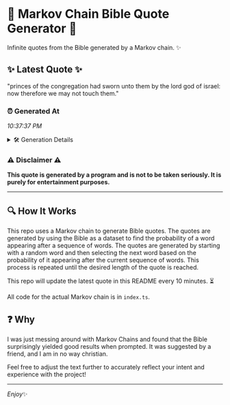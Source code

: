 # 📖 Markov Chain Bible Quote Generator 📖

Infinite quotes from the Bible generated by a Markov chain. ✨

## ✨ Latest Quote ✨
"princes of the congregation had sworn unto them by the lord god of israel: now therefore we may not touch them."

### ⏰ Generated At
*10:37:37 PM*

<details>
    <summary>🛠️ Generation Details</summary>
    <p>
        <strong>🌱 Seed:</strong> princes<br>
        <strong>🔄 Iterations:</strong> 20<br>
        <strong>📜 Context History:</strong><br>[ princes ]: of<br>[ princes, of ]: the<br>[ princes, of, the ]: congregation<br>[ princes, of, the, congregation ]: had<br>[ princes, of, the, congregation, had ]: sworn<br>[ princes, of, the, congregation, had, sworn ]: unto<br>[ of, the, congregation, had, sworn, unto ]: them<br>[ the, congregation, had, sworn, unto, them ]: by<br>[ congregation, had, sworn, unto, them, by ]: the<br>[ had, sworn, unto, them, by, the ]: lord<br>[ sworn, unto, them, by, the, lord ]: god<br>[ unto, them, by, the, lord, god ]: of<br>[ them, by, the, lord, god, of ]: israel:<br>[ by, the, lord, god, of, israel: ]: now<br>[ the, lord, god, of, israel:, now ]: therefore<br>[ lord, god, of, israel:, now, therefore ]: we<br>[ god, of, israel:, now, therefore, we ]: may<br>[ of, israel:, now, therefore, we, may ]: not<br>[ israel:, now, therefore, we, may, not ]: touch<br>[ now, therefore, we, may, not, touch ]: them.<br>
    </p>
</details>

### ⚠️ Disclaimer ⚠️
**This quote is generated by a program and is not to be taken seriously. It is purely for entertainment purposes.**

---

## 🔍 How It Works

This repo uses a Markov chain to generate Bible quotes. The quotes are generated by using the Bible as a dataset to find the probability of a word appearing after a sequence of words. The quotes are generated by starting with a random word and then selecting the next word based on the probability of it appearing after the current sequence of words. This process is repeated until the desired length of the quote is reached.

This repo will update the latest quote in this README every 10 minutes. ⏳

All code for the actual Markov chain is in `index.ts`.

## ❓ Why

I was just messing around with Markov Chains and found that the Bible surprisingly yielded good results when prompted. 
It was suggested by a friend, and I am in no way christian.

Feel free to adjust the text further to accurately reflect your intent and experience with the project!

---

*Enjoy*✨
